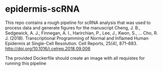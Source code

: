 # epidermis-scRNA

This repo contains a rough pipeline for scRNA analysis that was used to process data and generate figures for the manuscript Cheng, J. B., Sedgewick, A. J., Finnegan, A. I., Harirchian, P., Lee, J., Kwon, S., … Cho, R. J. (2018). Transcriptional Programming of Normal and Inflamed Human Epidermis at Single-Cell Resolution. Cell Reports, 25(4), 871–883. http://doi.org/10.1016/j.celrep.2018.09.006

The provided Dockerfile should create an image with all requistes for running this pipeline
